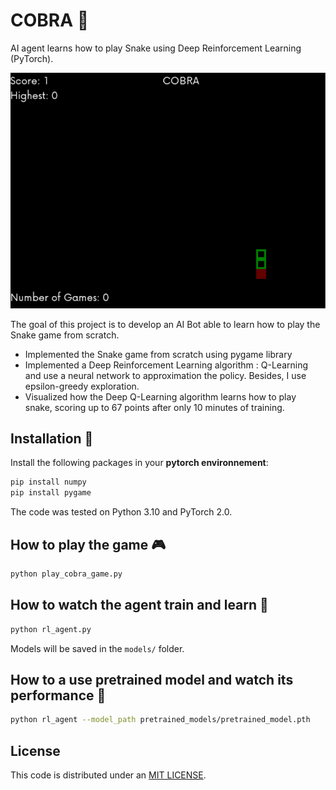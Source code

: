# COBRA :snake:

AI agent learns how to play Snake using Deep Reinforcement Learning (PyTorch).

![Alt Text](https://github.com/brightonm/COBRA/blob/main/pretrained_model.gif)

The goal of this project is to develop an AI Bot able to learn how to play the Snake game from scratch.

* Implemented the Snake game from scratch using pygame library
* Implemented a Deep Reinforcement Learning algorithm : Q-Learning and use a neural network to approximation the policy. Besides, I use epsilon-greedy exploration.
* Visualized  how the Deep Q-Learning algorithm learns how to play snake, scoring up to 67 points after only 10 minutes of training.

## Installation :construction_worker:

Install the following packages in your **pytorch environnement**:

```bash
pip install numpy
pip install pygame
```

The code was tested on Python 3.10 and PyTorch 2.0.

## How to play the game :video_game:

```bash
python play_cobra_game.py
```

## How to watch the agent train and learn :elephant:

```bash
python rl_agent.py
```

Models will be saved in the `models/` folder.

## How to a use pretrained model and watch its performance :rocket:

```bash
python rl_agent --model_path pretrained_models/pretrained_model.pth
```

## License
This code is distributed under an [MIT LICENSE](LICENSE).
